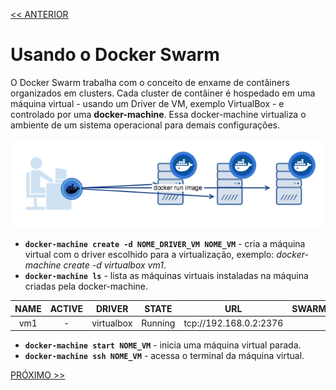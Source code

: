 [<< ANTERIOR](https://github.com/pvreboucas/docker-swarm-orquestrador/tree/aula-01/aulas)

# Usando o Docker Swarm

O Docker Swarm trabalha com o conceito de enxame de contâiners organizados em clusters. 
Cada cluster de contâiner é hospedado em uma máquina virtual - usando um Driver de VM, exemplo VirtualBox - e controlado por uma **docker-machine**.
Essa docker-machine virtualiza o ambiente de um sistema operacional para demais configurações.

![01](https://github.com/pvreboucas/docker-swarm-orquestrador/blob/aula-01/aulas/imagens/docker-machine.png)


* __```docker-machine create -d NOME_DRIVER_VM NOME_VM```__ - cria a máquina virtual com o driver escolhido para a virtualização, exemplo: *docker-machine create -d virtualbox vm1*.   
* __```docker-machine ls```__ - lista as máquinas virtuais instaladas na máquina criadas pela docker-machine.

| NAME         |    ACTIVE    |    DRIVER    |    STATE     |     URL                |     SWARM    |     DOCKER   |       ERRORS |
| :----------: | :----------: | :----------: | :----------: | :--------------------: | :----------: | :----------: | :----------: |
| vm1          |      -       |  virtualbox  |   Running    | tcp://192.168.0.2:2376 |              |   v19.03.3   |              |

* __```docker-machine start NOME_VM```__ - inicia uma máquina virtual parada.
* __```docker-machine ssh NOME_VM```__ - acessa o terminal da máquina virtual.


[PRÓXIMO >>](https://github.com/pvreboucas/docker-swarm-orquestrador/blob/aula-01/aulas/10-criando-um-cluster.md)
